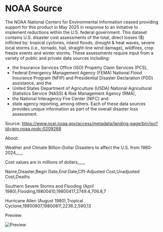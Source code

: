 # NOAA Source

The NOAA National Centers for Environmental Information ceased providing support for this product in May 2025 in response to an initiative to implement reductions within the U.S. federal government. 
This dataset contains U.S. disaster cost assessments of the total, direct losses ($) inflicted by: tropical cyclones, inland floods, drought & heat waves, severe local storms (i.e., tornado, hail, straight-line wind damage), wildfires, crop freeze events and winter storms. 
These assessments require input from a variety of public and private data sources including: 
- the Insurance Services Office (ISO) Property Claim Services (PCS), 
- Federal Emergency Management Agency (FEMA) National Flood Insurance Program (NFIP) and Presidential Disaster Declaration (PDD) assistance, and the 
- United States Department of Agriculture (USDA) National Agricultural Statistics Service (NASS) & Risk Management Agency (RMA), 
- the National Interagency Fire Center (NIFC) and 
- state agency reporting, among others. 
Each of these data sources provides unique information as part of the overall disaster loss assessment.

Source: <https://www.ncei.noaa.gov/access/metadata/landing-page/bin/iso?id=gov.noaa.nodc:0209268>


About: 

Weather and Climate Billion-Dollar Disasters to affect the U.S. from 1980-2024,,,,,,

Cost values are in millions of dollars,,,,,,

Name,Disaster,Begin Date,End Date,CPI-Adjusted Cost,Unadjusted Cost,Deaths

Southern Severe Storms and Flooding (April 1980),Flooding,19800410,19800417,2749.4,706.8,7

Hurricane Allen (August 1980),Tropical Cyclone,19800807,19800811,2236.2,590,13


Preview:

![Preview](https://www.ncei.noaa.gov/access/metadata/landing-page/bin/gfx?id=gov.noaa.nodc:0209268)
